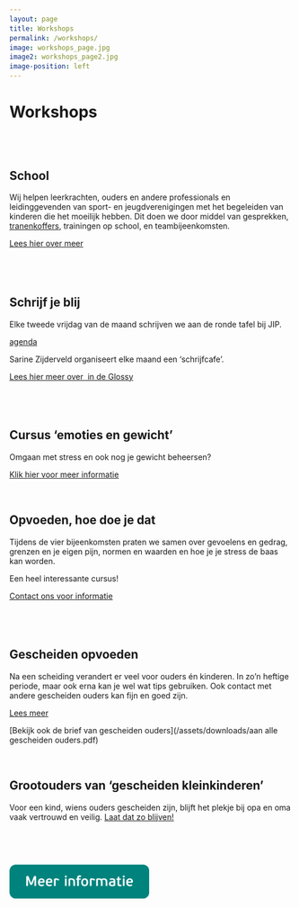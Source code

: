 ```yaml
---
layout: page
title: Workshops
permalink: /workshops/
image: workshops_page.jpg
image2: workshops_page2.jpg
image-position: left
---
```


# Workshops

## &nbsp;

## School

Wij helpen leerkrachten, ouders en andere professionals en leidinggevenden van sport- en jeugdverenigingen met het begeleiden van kinderen die het moeilijk hebben. Dit doen we door middel van gesprekken, [tranenkoffers](/assets/downloads/tranenkoffers.pdf), trainingen op school, en teambijeenkomsten.

[Lees hier over meer](/assets/downloads/workshop-scholen.pdf)

## &nbsp;

## Schrijf je blij

Elke tweede vrijdag van de maand schrijven we aan de ronde tafel bij JIP.

[agenda](/assets/downloads/schrijven-aan-de-ronde-tafel.pdf)

Sarine Zijderveld organiseert elke maand een ‘schrijfcafe’.

[Lees hier meer over &nbsp;in de Glossy](/assets/downloads/schrijfhetmooienaarjetoe.pdf)

## &nbsp;

## Cursus ‘emoties en gewicht’

Omgaan met stress en ook nog je gewicht beheersen?

[Klik hier voor meer informatie](/assets/downloads/workshop-gevoel-eten.pdf)

&nbsp;

## Opvoeden, hoe doe je dat

Tijdens de vier bijeenkomsten praten we samen over gevoelens en gedrag, grenzen en je eigen pijn, normen en waarden en hoe je je stress de baas kan worden.

Een heel interessante cursus!

[Contact&nbsp;ons voor informatie](/contact/)

## &nbsp;

## Gescheiden opvoeden

Na een scheiding verandert er veel voor ouders &eacute;n kinderen. In zo’n heftige periode, maar ook erna kan je wel wat tips gebruiken. Ook contact&nbsp;met andere gescheiden ouders kan fijn en goed zijn.

[Lees meer](/assets/downloads/kies_gescheiden_opvoeden.pdf)

[Bekijk ook de brief van gescheiden ouders](/assets/downloads/aan alle gescheiden ouders.pdf)

&nbsp;

## Grootouders van ‘gescheiden kleinkinderen’

Voor een kind, wiens ouders gescheiden zijn, blijft&nbsp;het plekje bij opa en oma vaak vertrouwd en veilig. [Laat dat zo blijven!](/assets/downloads/kies_grootouders.pdf)

&nbsp;

&nbsp;

[![meer informatie](/uploads/versions/meer-informatie-groen---x----249-62x---.png)](https://bureaujip.nl/contact/)

&nbsp;